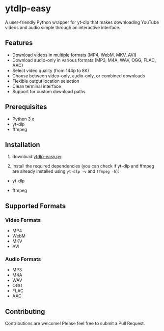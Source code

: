 # ytdlp-easy

A user-friendly Python wrapper for yt-dlp that makes downloading YouTube videos and audio simple through an interactive interface.

## Features

- Download videos in multiple formats (MP4, WebM, MKV, AVI)
- Download audio-only in various formats (MP3, M4A, WAV, OGG, FLAC, AAC)
- Select video quality (from 144p to 8K)
- Choose between video-only, audio-only, or combined downloads
- Flexible output location selection
- Clean terminal interface
- Support for custom download paths

## Prerequisites

- Python 3.x
- yt-dlp
- ffmpeg

## Installation

1. download [ytdlp-easy.py](https://github.com/binnichtaktiv/ytdlp-easy/blob/main/ytdlp-easy.py):

2. Install the required dependencies (you can check if yt-dlp and ffmpeg are already installed using `yt-dlp -v` and `ffmpeg -h`):

- yt-dlp

- ffmpeg


## Supported Formats

### Video Formats
- MP4
- WebM
- MKV
- AVI

### Audio Formats
- MP3
- M4A
- WAV
- OGG
- FLAC
- AAC

## Contributing

Contributions are welcome! Please feel free to submit a Pull Request.
